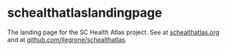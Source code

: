 schealthatlaslandingpage
========================

The landing page for the SC Health Atlas project. See at <a href="schealthatlas.org">schealthatlas.org</a> and at <a href="github.com/jlegrone/schealthatlas">github.com/jlegrone/schealthatlas</a>.
